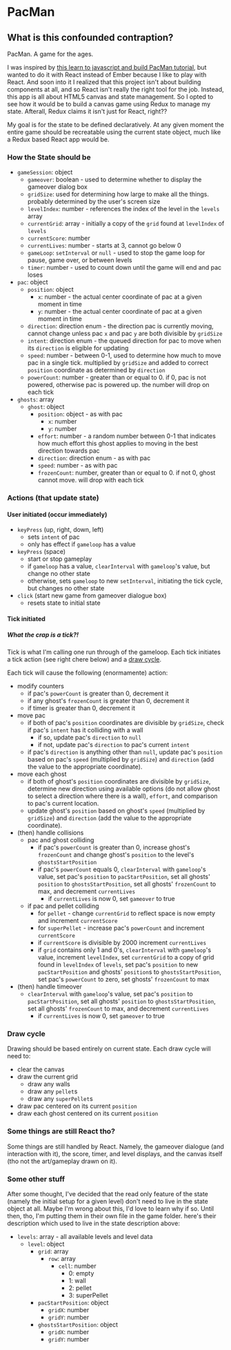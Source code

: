 # PacMan

## What is this confounded contraption?
PacMan. A game for the ages.

I was inspired by [this learn to javascript and build PacMan tutorial](http://www.jeffreybiles.com/build-pacman/), but wanted to do it with React instead of Ember because I like to play with React. And soon into it I realized that this project isn't about building components at all, and so React isn't really the right tool for the job. Instead, this app is all about HTML5 canvas and state management. So I opted to see how it would be to build a canvas game using Redux to manage my state. Afterall, Redux claims it isn't just for React, right??

My goal is for the state to be defined declaratively. At any given moment the entire game should be recreatable using the current state object, much like a Redux based React app would be.

### How the State should be
- `gameSession`: object
	- `gameover`: boolean - used to determine whether to display the gameover dialog box
	- `gridSize`: used for determining how large to make all the things. probably determined by the user's screen size
	- `levelIndex`: number - references the index of the level in the `levels` array
	- `currentGrid`: array - initially a copy of the `grid` found at `levelIndex` of `levels`
	- `currentScore`: number
	- `currentLives`: number - starts at 3, cannot go below 0
	- `gameLoop`: `setInterval` or `null` - used to stop the game loop for pause, game over, or between levels
	- `timer`: number - used to count down until the game will end and pac loses
- `pac`: object
	- `position`: object
		- `x`: number - the actual center coordinate of pac at a given moment in time
		- `y`: number - the actual center coordinate of pac at a given moment in time
	- `direction`: direction enum - the direction pac is currently moving, cannot change unless pac `x` and pac `y` are both divisible by `gridSize`
	- `intent`: direction enum - the queued direction for pac to move when its `direction` is eligible for updating
	- `speed`: number - between 0-1, used to determine how much to move pac in a single tick. multiplied by `gridSize` and added to correct `position` coordinate as determined by `direction`
	- `powerCount`: number - greater than or equal to 0. if 0, pac is not powered, otherwise pac is powered up. the number will drop on each tick
- `ghosts`: array
	- `ghost`: object
		- `position`: object - as with pac
			- `x`: number
			- `y`: number
		- `effort`: number - a random number between 0-1 that indicates how much effort this ghost applies to moving in the best direction towards pac
		- `direction`: direction enum - as with pac
		- `speed`: number - as with pac
		- `frozenCount`: number, greater than or equal to 0. if not 0, ghost cannot move. will drop with each tick

### Actions (that update state)
#### User initiated (occur immediately)
- `keyPress` (up, right, down, left)
	- sets `intent` of pac
	- only has effect if `gameloop` has a value
- `keyPress` (space)
	- start or stop gameplay
	- if `gameloop` has a value, `clearInterval` with `gameloop`'s value, but change no other state
	- otherwise, sets `gameloop` to new `setInterval`, initiating the tick cycle, but changes no other state
- `click` (start new game from gameover dialogue box)
	- resets state to initial state

#### Tick initiated
##### What the crap is a tick?!
Tick is what I'm calling one run through of the gameloop. Each tick initiates a tick action (see right chere below) and a [draw cycle](#draw-cycle).

Each tick will cause the following (enormamente) action:
- modify counters
	- if pac's `powerCount` is greater than 0, decrement it
	- if any ghost's `frozenCount` is greater than 0, decrement it
	- if timer is greater than 0, decrement it
- move pac
	- if both of pac's `position` coordinates are divisible by `gridSize`, check if pac's `intent` has it colliding with a wall
		- if so, update pac's `direction` to `null`
		- if not, update pac's `direction` to pac's current `intent`
	- if pac's `direction` is anything other than `null`, update pac's `position` based on pac's `speed` (multiplied by `gridSize`) and `direction` (add the value to the appropriate coordinate).
- move each ghost
	- if both of ghost's `position` coordinates are divisible by `gridSize`, determine new direction using available options (do not allow ghost to select a direction where there is a wall), `effort`, and comparison to pac's current location.
	- update ghost's `position` based on ghost's `speed` (multiplied by `gridSize`) and `direction` (add the value to the appropriate coordinate).
- (then) handle collisions
	- pac and ghost colliding
		- if pac's `powerCount` is greater than 0, increase ghost's `frozenCount` and change ghost's `position` to the level's `ghostsStartPosition`
		- if pac's `powerCount` equals 0, `clearInterval` with `gameloop`'s value, set pac's `position` to `pacStartPosition`, set all ghosts' `position` to `ghostsStartPosition`, set all ghosts' `frozenCount` to max, and decrement `currentLives`
			- if `currentLives` is now 0, set `gameover` to true
	- if pac and pellet colliding
		- for `pellet` - change `currentGrid` to reflect space is now empty and increment `currentScore`
		- for `superPellet` - increase pac's `powerCount` and increment `currentScore`
		- if `currentScore` is divisible by 2000 increment `currentLives`
		- if `grid` contains only 1 and 0's, `clearInterval` with `gameloop`'s value, increment `levelIndex`, set `currentGrid` to a copy of grid found in `levelIndex` of `levels`, set pac's `position` to new `pacStartPosition` and ghosts' `position`s to `ghostsStartPosition`, set pac's `powerCount` to zero, set ghosts' `frozenCount` to max
- (then) handle timeover
	- `clearInterval` with `gameloop`'s value, set pac's `position` to `pacStartPosition`, set all ghosts' `position` to `ghostsStartPosition`, set all ghosts' `frozenCount` to max, and decrement `currentLives`
		- if `currentLives` is now 0, set `gameover` to true

### Draw cycle
Drawing should be based entirely on current state. Each draw cycle will need to:
- clear the canvas
- draw the current grid
	- draw any walls
	- draw any `pellet`s
	- draw any `superPellet`s
- draw pac centered on its current `position`
- draw each ghost centered on its current `position`

### Some things are still React tho?
Some things are still handled by React. Namely, the gameover dialogue (and interaction with it), the score, timer, and level displays, and the canvas itself (tho not the art/gameplay drawn on it).

### Some other stuff
After some thought, I've decided that the read only feature of the state (namely the initial setup for a given level) don't need to live in the state object at all. Maybe I'm wrong about this, I'd love to learn why if so. Until then, tho, I'm putting them in their own file in the game folder. here's their description which used to live in the state description above:
- `levels`: array - all available levels and level data
	- `level`: object
		- `grid`: array
			- `row`: array
				- `cell`: number
					- 0: empty
					- 1: wall
					- 2: pellet
					- 3: superPellet
		- `pacStartPosition`: object
			- `gridX`: number
			- `gridY`: number
		- `ghostsStartPosition`: object
			- `gridX`: number
			- `gridY`: number
